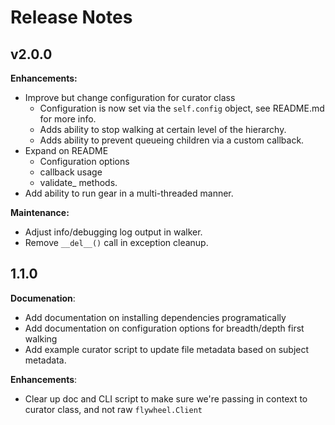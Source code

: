 # Release Notes

## v2.0.0

__Enhancements:__

* Improve but change configuration for curator class
  * Configuration is now set via the `self.config` object, see README.md for more info.
  * Adds ability to stop walking at certain level of the hierarchy.
  * Adds ability to prevent queueing children via a custom callback.
* Expand on README
  * Configuration options
  * callback usage
  * validate_<container> methods.
* Add ability to run gear in a multi-threaded manner.

__Maintenance:__

* Adjust info/debugging log output in walker.
* Remove `__del__()` call in exception cleanup.

## 1.1.0

__Documenation__:

* Add documentation on installing dependencies programatically
* Add documentation on configuration options for breadth/depth first walking
* Add example curator script to update file metadata based on subject metadata.

__Enhancements__:

* Clear up doc and CLI script to make sure we're passing in context to curator class, and not raw `flywheel.Client`
